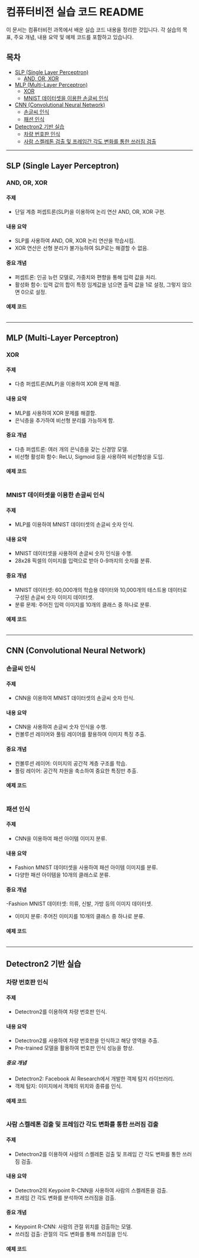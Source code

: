 # 컴퓨터비전 실습 코드 README

이 문서는 컴퓨터비전 과목에서 배운 실습 코드 내용을 정리한 것입니다. 각 실습의 목표, 주요 개념, 내용 요약 및 예제 코드를 포함하고 있습니다.

## 목차

- [SLP (Single Layer Perceptron)](#slp-single-layer-perceptron)
  - [AND, OR, XOR](#and-or-xor)
- [MLP (Multi-Layer Perceptron)](#mlp-multi-layer-perceptron)
  - [XOR](#xor)
  - [MNIST 데이터셋을 이용한 손글씨 인식](#mnist-데이터셋을-이용한-손글씨-인식)
- [CNN (Convolutional Neural Network)](#cnn-convolutional-neural-network)
  - [손글씨 인식](#손글씨-인식)
  - [패션 인식](#패션-인식)
- [Detectron2 기반 실습](#detectron2-기반-실습)
  - [차량 번호판 인식](#차량-번호판-인식)
  - [사람 스켈레톤 검출 및 프레임간 각도 변화를 통한 쓰러짐 검출](#사람-스켈레톤-검출-및-프레임간-각도-변화를-통한-쓰러짐-검출)

---

## SLP (Single Layer Perceptron)

### AND, OR, XOR

#### 주제
- 단일 계층 퍼셉트론(SLP)을 이용하여 논리 연산 AND, OR, XOR 구현.

#### 내용 요약
- SLP를 사용하여 AND, OR, XOR 논리 연산을 학습시킴.
- XOR 연산은 선형 분리가 불가능하여 SLP로는 해결할 수 없음.

#### 중요 개념
- 퍼셉트론: 인공 뉴런 모델로, 가중치와 편향을 통해 입력 값을 처리.
- 활성화 함수: 입력 값의 합이 특정 임계값을 넘으면 출력 값을 1로 설정, 그렇지 않으면 0으로 설정.

#### 예제 코드
```python
```

---

## MLP (Multi-Layer Perceptron)

### XOR

#### 주제
- 다층 퍼셉트론(MLP)을 이용하여 XOR 문제 해결.

#### 내용 요약
- MLP를 사용하여 XOR 문제를 해결함.
- 은닉층을 추가하여 비선형 분리를 가능하게 함.

#### 중요 개념
- 다층 퍼셉트론: 여러 개의 은닉층을 갖는 신경망 모델.
- 비선형 활성화 함수: ReLU, Sigmoid 등을 사용하여 비선형성을 도입.

#### 예제 코드
```python
```

### MNIST 데이터셋을 이용한 손글씨 인식
#### 주제
- MLP를 이용하여 MNIST 데이터셋의 손글씨 숫자 인식.

#### 내용 요약
- MNIST 데이터셋을 사용하여 손글씨 숫자 인식을 수행.
- 28x28 픽셀의 이미지를 입력으로 받아 0-9까지의 숫자를 분류.

#### 중요 개념
- MNIST 데이터셋: 60,000개의 학습용 데이터와 10,000개의 테스트용 데이터로 구성된 손글씨 숫자 이미지 데이터셋.
- 분류 문제: 주어진 입력 이미지를 10개의 클래스 중 하나로 분류.

#### 예제 코드
```python
```

---

## CNN (Convolutional Neural Network)
### 손글씨 인식
#### 주제
- CNN을 이용하여 MNIST 데이터셋의 손글씨 숫자 인식.

#### 내용 요약
- CNN을 사용하여 손글씨 숫자 인식을 수행.
- 컨볼루션 레이어와 풀링 레이어를 활용하여 이미지 특징 추출.

#### 중요 개념
- 컨볼루션 레이어: 이미지의 공간적 계층 구조를 학습.
- 풀링 레이어: 공간적 차원을 축소하여 중요한 특징만 추출.

#### 예제 코드
```python
```

### 패션 인식
#### 주제
- CNN을 이용하여 패션 아이템 이미지 분류.

#### 내용 요약
- Fashion MNIST 데이터셋을 사용하여 패션 아이템 이미지를 분류.
- 다양한 패션 아이템을 10개의 클래스로 분류.

#### 중요 개념
-Fashion MNIST 데이터셋: 의류, 신발, 가방 등의 이미지 데이터셋.
- 이미지 분류: 주어진 이미지를 10개의 클래스 중 하나로 분류.
#### 예제 코드
```python
```

---

## Detectron2 기반 실습
### 차량 번호판 인식
#### 주제
- Detectron2를 이용하여 차량 번호판 인식.

#### 내용 요약
- Detectron2를 사용하여 차량 번호판을 인식하고 해당 영역을 추출.
- Pre-trained 모델을 활용하여 번호판 인식 성능을 향상.

##### 중요 개념
- Detectron2: Facebook AI Research에서 개발한 객체 탐지 라이브러리.
- 객체 탐지: 이미지에서 객체의 위치와 종류를 인식.

#### 예제 코드
```python
```

### 사람 스켈레톤 검출 및 프레임간 각도 변화를 통한 쓰러짐 검출
#### 주제
- Detectron2를 이용하여 사람의 스켈레톤 검출 및 프레임 간 각도 변화를 통한 쓰러짐 검출.

#### 내용 요약
- Detectron2의 Keypoint R-CNN을 사용하여 사람의 스켈레톤을 검출.
- 프레임 간 각도 변화를 분석하여 쓰러짐을 검출.

#### 중요 개념
- Keypoint R-CNN: 사람의 관절 위치를 검출하는 모델.
- 쓰러짐 검출: 관절의 각도 변화를 통해 쓰러짐을 인식.

#### 예제 코드
```python
```
